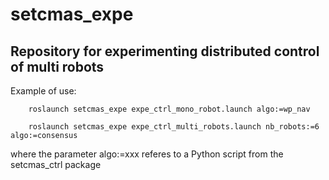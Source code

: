 # setcmas_expe

## Repository for experimenting distributed control of multi robots

Example of use: 

		roslaunch setcmas_expe expe_ctrl_mono_robot.launch algo:=wp_nav

		roslaunch setcmas_expe expe_ctrl_multi_robots.launch nb_robots:=6 algo:=consensus

where the parameter algo:=xxx referes to a Python script from the setcmas_ctrl package
